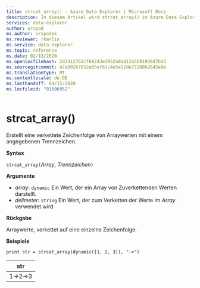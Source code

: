```yaml
---
title: strcat_array() - Azure Data Explorer | Microsoft Docs
description: In diesem Artikel wird strcat_array() in Azure Data Explorer beschrieben.
services: data-explorer
author: orspod
ms.author: orspodek
ms.reviewer: rkarlin
ms.service: data-explorer
ms.topic: reference
ms.date: 02/13/2020
ms.openlocfilehash: 2d2412762cf68243e3952a8ad12a5b919d947bd3
ms.sourcegitcommit: 47a002b7032a05ef67c4e5e12de7720062645e9e
ms.translationtype: MT
ms.contentlocale: de-DE
ms.lasthandoff: 04/15/2020
ms.locfileid: "81506952"
---
```

# <a name="strcat_array"></a>strcat_array()

Erstellt eine verkettete Zeichenfolge von Arraywerten mit einem angegebenen Trennzeichen.
    
**Syntax**

`strcat_array(`*Array*, *Trennzeichen*`)`

**Argumente**

* *array*: `dynamic` Ein Wert, der ein Array von Zuverkettenden Werten darstellt.
* *delimeter*: `string` Ein Wert, der zum Verketten der Werte im *Array* verwendet wird

**Rückgabe**

Arraywerte, verkettet auf eine einzelne Zeichenfolge.

**Beispiele**
  
```kusto
print str = strcat_array(dynamic([1, 2, 3]), "->")
```

|str|
|---|
|1->2->3|